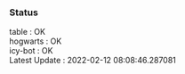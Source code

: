 ### Status


table : OK  
hogwarts : OK  
icy-bot : OK  
Latest Update : 2022-02-12 08:08:46.287081
